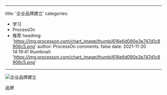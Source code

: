 
---
title: '企业品牌建立'
categories: 
 - 学习
 - ProcessOn
 - 推荐
headimg: 'https://img.processon.com/chart_image/thumb/616e6d090e3e747d1c8906c5.png'
author: ProcessOn
comments: false
date: 2021-11-20 14:19:41
thumbnail: 'https://img.processon.com/chart_image/thumb/616e6d090e3e747d1c8906c5.png'
---

<div>   
<img class="thumb" alt="企业品牌建立" src="https://img.processon.com/chart_image/thumb/616e6d090e3e747d1c8906c5.png" referrerpolicy="no-referrer">
<p>品牌</p>  
</div>
            